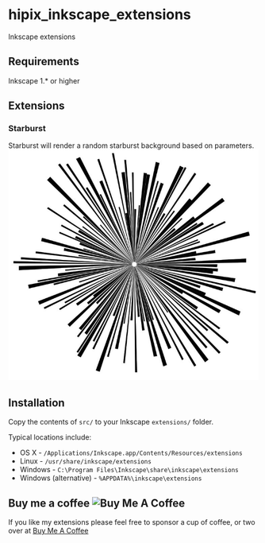 # hipix_inkscape_extensions
Inkscape extensions
## Requirements
Inkscape 1.* or higher

## Extensions
### Starburst
Starburst will render a random starburst background based on parameters.
![](https://github.com/curiousmaster/hipix_inkscape_extensions/blob/main/images/starburst.jpg?raw=true|width=100)

## Installation

Copy the contents of `src/` to your Inkscape `extensions/` folder.

Typical locations include:

* OS X - `/Applications/Inkscape.app/Contents/Resources/extensions`
* Linux - `/usr/share/inkscape/extensions`
* Windows - `C:\Program Files\Inkscape\share\inkscape\extensions`
* Windows (alternative) - `%APPDATA%\inkscape\extensions`

## Buy me a coffee <img src="https://cdn.buymeacoffee.com/buttons/default-orange.png" alt="Buy Me A Coffee" height="25">
If you like my extensions please feel free to sponsor a cup of coffee, or two over at
<a href="https://buymeacoffee.com/curiousmaster" target="_blank">Buy Me A Coffee<br></a>               
